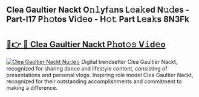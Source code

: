 ## Clea Gaultier Nackt O𝚗𝚕yf𝚊ns L𝚎a𝚔ed N𝚞𝚍es - Part-I17 P𝚑𝚘tos Vi𝚍𝚎o - H𝚘𝚝 Part L𝚎a𝚔s 8N3Fk

# <h2><a href="http://kfes8ff.oniu.top/?m=Clea+Gaultier+Nackt">🔗👉 🔴 Clea Gaultier Nackt P𝚑ot𝚘𝚜 V𝚒d𝚎o</a></h2>

[![Clea Gaultier Nackt Nu𝚍e𝚜](https://i.imgur.com/0qMVB7G.gif)](http://kfes8ff.oniu.top/?m=Clea+Gaultier+Nackt)
Digital trendsetter Clea Gaultier Nackt, recognized for sharing dance and lifestyle content, consisting of presentations and personal vlogs. Inspiring role model Clea Gaultier Nackt, recognized for their outstanding accomplishments and commitment to making a difference.  
